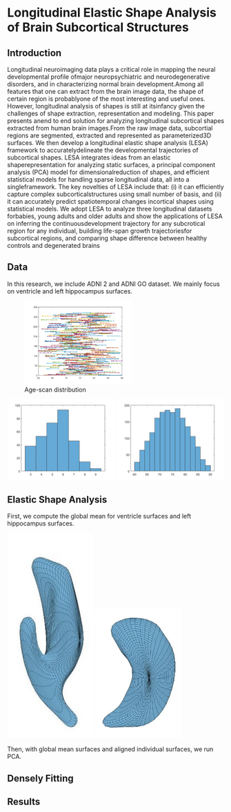 #  Longitudinal Elastic Shape Analysis of Brain Subcortical Structures

## Introduction
Longitudinal neuroimaging data plays a critical role in mapping the neural developmental profile ofmajor neuropsychiatric and neurodegenerative disorders, and in characterizing normal brain development.Among all features that one can extract from the brain image data, the shape of certain region is probablyone of the most interesting and useful ones.  However, longitudinal analysis of shapes is still at itsinfancy given the challenges of shape extraction, representation and modeling. This paper presents anend to end solution for analyzing longitudinal subcortical shapes extracted from human brain images.From the raw image data, subcortial regions are segmented, extracted and represented as parameterized3D surfaces.  We then develop a longitudinal elastic shape analysis (LESA) framework to accuratelydelineate the developmental trajectories of subcortical shapes. LESA integrates ideas from an elastic shaperepresentation for analyzing static surfaces, a principal component analysis (PCA) model for dimensionalreduction of shapes, and efficient statistical models for handling sparse longitudinal data, all into a singleframework. The key novelties of LESA include that: (i) it can efficiently capture complex subcorticalstructures using small number of basis, and (ii) it can accurately predict spatiotemporal changes incortical shapes using statistical models.  We adopt LESA to analyze three longitudinal datasets forbabies, young adults and older adults and show the applications of LESA on inferring the continuousdevelopment trajectory for any subcrotical region for any individual, building life-span growth trajectoriesfor subcortical regions, and comparing shape difference between healthy controls and degenerated brains

## Data

In this research, we include ADNI 2 and ADNI GO dataset. We mainly focus on ventricle and left hippocampus surfaces.

<figure>
  <img src="./Figures/Picture1.jpg" width="250" alt="Age-scan distribution" title="Age-scan distribution">
  <figcaption>Age-scan distribution</figcaption>
</figure> 

<img src="./Figures/hist_scan_times.jpg" width="250" alt="hist_scan_times" title="hist_scan_times"> <img src="./Figures/hist_scan_ages.jpg" width="250" alt="hist_scan_ages" title="hist_scan_ages">

## Elastic Shape Analysis

First, we compute the global mean for ventricle surfaces and left hippocampus surfaces.

<img src="./Figures/ventricle_mean.jpg" width="200" alt="Ventricle mean surface" title="Ventricle mean"> <img src="./Figures/hippocampus_mean.jpg" width="200" alt="Hippocampus mean surface" title="Hippocampus mean">

Then, with global mean surfaces and aligned individual surfaces, we run PCA.
## Densely Fitting

## Results
